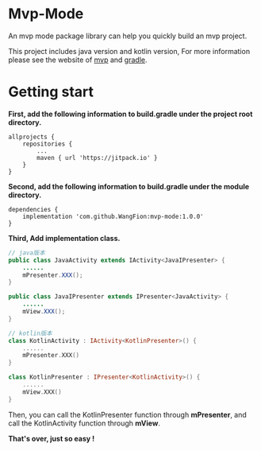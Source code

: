 # Mvp-Mode
An mvp mode package library can help you quickly build an mvp project.

This project includes java version and kotlin version, For more information please see the website of [mvp](https://www.jianshu.com/p/f660b475d381) and [gradle](https://www.jianshu.com/p/1bf4d5dee595).

# Getting start

**First, add the following information to build.gradle under the project root directory.**
```
allprojects {
	repositories {
		...
		maven { url 'https://jitpack.io' }
	}
}
```

**Second, add the following information to build.gradle under the module directory.**
```
dependencies {
    implementation 'com.github.WangFion:mvp-mode:1.0.0'
}
```

**Third, Add implementation class.**
```java
// java版本
public class JavaActivity extends IActivity<JavaIPresenter> {
    ......
    mPresenter.XXX();
}

public class JavaIPresenter extends IPresenter<JavaActivity> {
    ......
    mView.XXX();
}
```
```kotlin
// kotlin版本
class KotlinActivity : IActivity<KotlinPresenter>() {
    ......
    mPresenter.XXX()
}

class KotlinPresenter : IPresenter<KotlinActivity>() {
    ......
    mView.XXX()
}
```
Then, you can call the KotlinPresenter function through **mPresenter**, and call the KotlinActivity function through **mView**.

**That's over, just so easy !**
